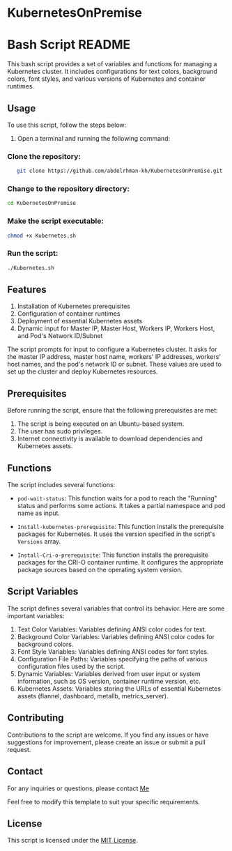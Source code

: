 # KubernetesOnPremise

# Bash Script README

This bash script provides a set of variables and functions for managing a Kubernetes cluster. It includes configurations for text colors, background colors, font styles, and various versions of Kubernetes and container runtimes.

## Usage

To use this script, follow the steps below:

1. Open a terminal and running the following command:


### Clone the repository:

```bash
   git clone https://github.com/abdelrhman-kh/KubernetesOnPremise.git
```

### Change to the repository directory:

```bash
cd KubernetesOnPremise
```
### Make the script executable:
```bash
chmod +x Kubernetes.sh
```
### Run the script:
```bash
./Kubernetes.sh
```

## Features


<ol>
  <li>Installation of Kubernetes prerequisites</li>
  <li>Configuration of container runtimes</li>
  <li>Deployment of essential Kubernetes assets</li>
  <li>Dynamic input for Master IP, Master Host, Workers IP, Workers Host, and Pod's Network ID/Subnet</li>
</ol>

The script prompts for input to configure a Kubernetes cluster. It asks for the master IP address, master host name, workers' IP addresses, workers' host names, and the pod's network ID or subnet. These values are used to set up the cluster and deploy Kubernetes resources.


## Prerequisites
Before running the script, ensure that the following prerequisites are met:

<ol>
  <li>The script is being executed on an Ubuntu-based system.</li>
  <li>The user has sudo privileges.</li>
  <li>Internet connectivity is available to download dependencies and Kubernetes assets.</li>
</ol>




## Functions

The script includes several functions:

- `pod-wait-status`: This function waits for a pod to reach the "Running" status and performs some actions. It takes a partial namespace and pod name as input.

- `Install-kubernetes-prerequisite`: This function installs the prerequisite packages for Kubernetes. It uses the version specified in the script's `Versions` array.

- `Install-Cri-o-prerequisite`: This function installs the prerequisite packages for the CRI-O container runtime. It configures the appropriate package sources based on the operating system version.

## Script Variables
The script defines several variables that control its behavior. Here are some important variables:
<ol>
  <li>Text Color Variables: Variables defining ANSI color codes for text.</li>
  <li>Background Color Variables: Variables defining ANSI color codes for background colors.</li>
  <li>Font Style Variables: Variables defining ANSI codes for font styles.</li>
  <li>Configuration File Paths: Variables specifying the paths of various configuration files used by the script.</li>
   <li>Dynamic Variables: Variables derived from user input or system information, such as OS version, container runtime version, etc.</li>
   <li>Kubernetes Assets: Variables storing the URLs of essential Kubernetes assets (flannel, dashboard, metallb, metrics_server).</li>
</ol>


## Contributing
Contributions to the script are welcome. If you find any issues or have suggestions for improvement, please create an issue or submit a pull request.

## Contact
For any inquiries or questions, please contact [Me](https://abdelrhman.khamis.work/)

Feel free to modify this template to suit your specific requirements.


## License

This script is licensed under the [MIT License](LICENSE).
